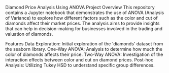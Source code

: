 Diamond Price Analysis Using ANOVA
Project Overview
This repository contains a Jupyter notebook that demonstrates the use of ANOVA (Analysis of Variance) to explore how different factors such as the color and cut of diamonds affect their market prices. The analysis aims to provide insights that can help in decision-making for businesses involved in the trading and valuation of diamonds.

Features
Data Exploration: Initial exploration of the 'diamonds' dataset from the seaborn library.
One-Way ANOVA: Analysis to determine how much the color of diamonds affects their price.
Two-Way ANOVA: Investigation of the interaction effects between color and cut on diamond prices.
Post-hoc Analysis: Utilizing Tukey HSD to understand specific group differences.
